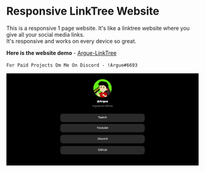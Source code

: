 #  Responsive LinkTree Website

This is a responsive 1 page website. It's like a linktree website where you give all your social media links.   
It's responsive and works on every device so great.

**Here is the website demo** - [Argue-LinkTree](https://argue.gq/)  

`For Paid Projects Dm Me On Discord - !Argue#6693`

![alt text](https://github.com/Arguee/LinkTree-Website/blob/main/.github/WebsiteView.PNG?raw=true)




